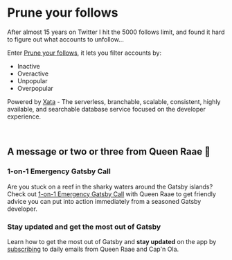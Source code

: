# Prune your follows

After almost 15 years on Twitter I hit the 5000 follows limit, and found it hard to figure out what accounts to unfollow...

Enter [Prune your follows](https://prune.raae.tech/?utm_source=readme&utm_campaign=prune-your-follows), it lets you filter accounts by:

- Inactive
- Overactive
- Unpopular
- Overpopular

Powered by [Xata](https://xata.io/?utm_source=readme&utm_campaign=prune-your-follow) - The serverless, branchable, scalable, consistent, highly available, and searchable database service focused on the developer experience.



&nbsp;

## A message or two or three from Queen Raae 👑

### 1-on-1 Emergency Gatsby Call

Are you stuck on a reef in the sharky waters around the Gatsby islands? Check out [1-on-1 Emergency Gatsby Call](https://queen.raae.codes/gatsby-emergency/?utm_source=readme&utm_campaign=prune-your-follows) with Queen Raae to get friendly advice you can put into action immediately from a seasoned Gatsby developer.

### Stay updated and get the most out of Gatsby

Learn how to get the most out of Gatsby and **stay updated** on the app by [subscribing](https://queen.raae.codes/emails/?utm_source=readme&utm_campaign=prune-your-follows) to daily emails from Queen Raae and Cap'n Ola.
